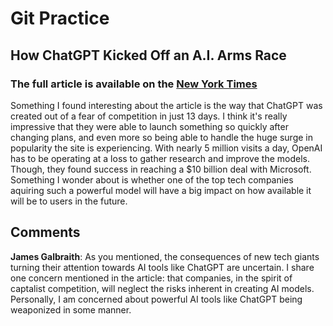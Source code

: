 # Git Practice

## How ChatGPT Kicked Off an A.I. Arms Race

### The full article is available on the [New York Times](https://www.nytimes.com/2023/02/03/technology/chatgpt-openai-artificial-intelligence.html)

Something I found interesting about the article is the way that ChatGPT was created out of a fear of competition in just 13 days. I think it's really impressive that they were able to launch something so quickly after changing plans, and even more so being able to handle the huge surge in popularity the site is experiencing. With nearly 5 million visits a day, OpenAI has to be operating at a loss to gather research and improve the models. Though, they found success in reaching a $10 billion deal with Microsoft. Something I wonder about is whether one of the top tech companies aquiring such a powerful model will have a big impact on how available it will be to users in the future.

## Comments 
**James Galbraith**: As you mentioned, the consequences of new tech giants turning their attention towards AI tools like ChatGPT are uncertain. I share one concern mentioned in the article: that companies, in the spirit of captalist competition, will neglect the risks inherent in creating AI models. Personally, I am concerned about powerful AI tools like ChatGPT being weaponized in some manner.
